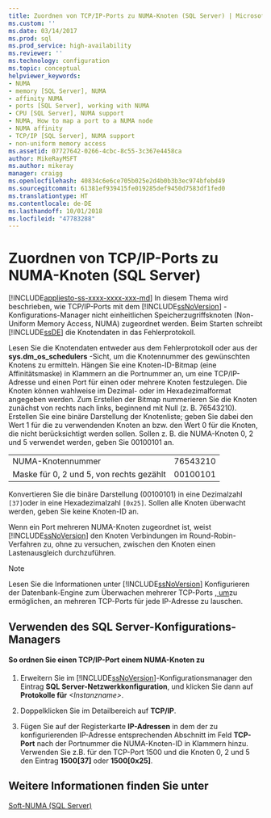 ```yaml
---
title: Zuordnen von TCP/IP-Ports zu NUMA-Knoten (SQL Server) | Microsoft-Dokumentation
ms.custom: ''
ms.date: 03/14/2017
ms.prod: sql
ms.prod_service: high-availability
ms.reviewer: ''
ms.technology: configuration
ms.topic: conceptual
helpviewer_keywords:
- NUMA
- memory [SQL Server], NUMA
- affinity NUMA
- ports [SQL Server], working with NUMA
- CPU [SQL Server], NUMA support
- NUMA, How to map a port to a NUMA node
- NUMA affinity
- TCP/IP [SQL Server], NUMA support
- non-uniform memory access
ms.assetid: 07727642-0266-4cbc-8c55-3c367e4458ca
author: MikeRayMSFT
ms.author: mikeray
manager: craigg
ms.openlocfilehash: 40834c6e6ce705b025e2d4b0b3b3ec974bfebd49
ms.sourcegitcommit: 61381ef939415fe019285def9450d7583df1fed0
ms.translationtype: HT
ms.contentlocale: de-DE
ms.lasthandoff: 10/01/2018
ms.locfileid: "47783288"
---
```

# <a name="map-tcp-ip-ports-to-numa-nodes-sql-server"></a>Zuordnen von TCP/IP-Ports zu NUMA-Knoten (SQL Server)
[!INCLUDE[appliesto-ss-xxxx-xxxx-xxx-md](../../includes/appliesto-ss-xxxx-xxxx-xxx-md.md)]
  In diesem Thema wird beschrieben, wie TCP/IP-Ports mit dem [!INCLUDE[ssNoVersion](../../includes/ssnoversion-md.md)] -Konfigurations-Manager nicht einheitlichen Speicherzugriffsknoten (Non-Uniform Memory Access, NUMA) zugeordnet werden. Beim Starten schreibt [!INCLUDE[ssDE](../../includes/ssde-md.md)] die Knotendaten in das Fehlerprotokoll.  
  
 Lesen Sie die Knotendaten entweder aus dem Fehlerprotokoll oder aus der **sys.dm_os_schedulers** -Sicht, um die Knotennummer des gewünschten Knotens zu ermitteln. Hängen Sie eine Knoten-ID-Bitmap (eine Affinitätsmaske) in Klammern an die Portnummer an, um eine TCP/IP-Adresse und einen Port für einen oder mehrere Knoten festzulegen. Die Knoten können wahlweise im Dezimal- oder im Hexadezimalformat angegeben werden. Zum Erstellen der Bitmap nummerieren Sie die Knoten zunächst von rechts nach links, beginnend mit Null (z. B. 76543210). Erstellen Sie eine binäre Darstellung der Knotenliste; geben Sie dabei den Wert 1 für die zu verwendenden Knoten an bzw. den Wert 0 für die Knoten, die nicht berücksichtigt werden sollen. Sollen z. B. die NUMA-Knoten 0, 2 und 5 verwendet werden, geben Sie 00100101 an.  
  
|||  
|-|-|  
|NUMA-Knotennummer|76543210|  
|Maske für 0, 2 und 5, von rechts gezählt|00100101|  
  
 Konvertieren Sie die binäre Darstellung (00100101) in eine Dezimalzahl `[37]`oder in eine Hexadezimalzahl `[0x25]`. Sollen alle Knoten überwacht werden, geben Sie keine Knoten-ID an.  
  
 Wenn ein Port mehreren NUMA-Knoten zugeordnet ist, weist [!INCLUDE[ssNoVersion](../../includes/ssnoversion-md.md)] den Knoten Verbindungen im Round-Robin-Verfahren zu, ohne zu versuchen, zwischen den Knoten einen Lastenausgleich durchzuführen.  
  
> [!NOTE]  
>  Lesen Sie die Informationen unter [!INCLUDE[ssNoVersion](../../includes/ssnoversion-md.md)] Konfigurieren der Datenbank-Engine zum Überwachen mehrerer TCP-Ports [, um](../../database-engine/configure-windows/configure-the-database-engine-to-listen-on-multiple-tcp-ports.md)zu ermöglichen, an mehreren TCP-Ports für jede IP-Adresse zu lauschen.  
  
##  <a name="SSMSProcedure"></a> Verwenden des SQL Server-Konfigurations-Managers  
  
#### <a name="to-map-a-tcpip-port-to-a-numa-node"></a>So ordnen Sie einen TCP/IP-Port einem NUMA-Knoten zu  
  
1.  Erweitern Sie im [!INCLUDE[ssNoVersion](../../includes/ssnoversion-md.md)]-Konfigurationsmanager den Eintrag **SQL Server-Netzwerkkonfiguration**, und klicken Sie dann auf **Protokolle für** *\<Instanzname>*.  
  
2.  Doppelklicken Sie im Detailbereich auf **TCP/IP**.  
  
3.  Fügen Sie auf der Registerkarte **IP-Adressen** in dem der zu konfigurierenden IP-Adresse entsprechenden Abschnitt im Feld **TCP-Port** nach der Portnummer die NUMA-Knoten-ID in Klammern hinzu. Verwenden Sie z.B. für den TCP-Port 1500 und die Knoten 0, 2 und 5 den Eintrag **1500[37]** oder **1500[0x25]**.  
  
## <a name="see-also"></a>Weitere Informationen finden Sie unter  
 [Soft-NUMA &#40;SQL Server&#41;](../../database-engine/configure-windows/soft-numa-sql-server.md)  
  
  
